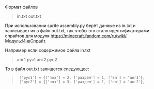 Формат файлов

> in.txt
> out.txt

При использовании sprite assembly.py берёт данные из in.txt и записывает их в файл out.txt, так чтобы это стало идентификаторами спрайтов для модуля https://minecraft.fandom.com/ru/wiki/Модуль:ИнвСпрайт.

Например если содержимое файла in.txt

> анг1
> рус1
> анг2
> рус2

То в файл out.txt запишется следующее:

>      ['рус1'] = {['поз'] = 2, ['раздел'] = 1, ['en'] = 'анг1'},
>      ['рус2'] = {['поз'] = 3, ['раздел'] = 1, ['en'] = 'анг2'},
